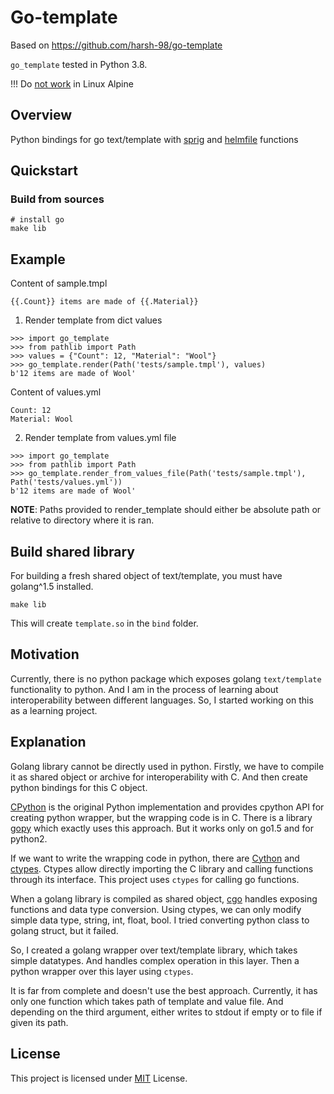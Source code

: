 # Go-template
Based on https://github.com/harsh-98/go-template

`go_template` tested in Python 3.8.

!!! Do [not work](https://github.com/golang/go/issues/54805) in Linux Alpine

## Overview
Python bindings for go text/template with [sprig](https://github.com/Masterminds/sprig) and [helmfile](https://github.com/helmfile/helmfile) functions


## Quickstart
### Build from sources
```
# install go
make lib
```

## Example
Content of sample.tmpl
```
{{.Count}} items are made of {{.Material}}
```

1)  Render template from dict values
```
>>> import go_template
>>> from pathlib import Path
>>> values = {"Count": 12, "Material": "Wool"}
>>> go_template.render(Path('tests/sample.tmpl'), values)
b'12 items are made of Wool'
```

Content of values.yml
```
Count: 12
Material: Wool
```

2) Render template from values.yml file
```
>>> import go_template
>>> from pathlib import Path
>>> go_template.render_from_values_file(Path('tests/sample.tmpl'), Path('tests/values.yml'))
b'12 items are made of Wool'
```

__NOTE__: Paths provided to render_template should either be absolute path or relative to directory where it is ran.


## Build shared library
For building a fresh shared object of text/template, you must have golang^1.5 installed.
```
make lib
```
This will create `template.so` in the `bind` folder.


## Motivation
Currently, there is no python package which exposes golang `text/template` functionality to python. And I am in the process of learning about interoperability between different languages. So, I started working on this as a learning project.

## Explanation
Golang library cannot be directly used in python. Firstly, we have to compile it as shared object or archive for interoperability with C. And then create python bindings for this C object.

[CPython](https://github.com/python/cpython) is the original Python implementation and provides cpython API for creating python wrapper, but the wrapping code is in C. There is a library [gopy](https://github.com/go-python/gopy) which exactly uses this approach. But it works only on go1.5 and for python2.

If we want to write the wrapping code in python, there are [Cython](https://cython.org/) and [ctypes](https://docs.python.org/3/library/ctypes.html). Ctypes allow directly importing the C library and calling functions through its interface. This project uses `ctypes` for calling go functions.

When a golang library is compiled as shared object, [cgo](https://golang.org/cmd/cgo/) handles exposing functions and data type conversion. Using ctypes, we can only modify simple data type, string, int, float, bool. I tried converting python class to golang struct, but it failed.

So, I created a golang wrapper over text/template library, which takes simple datatypes. And handles complex operation in this layer. Then a python wrapper over this layer using `ctypes`.

It is far from complete and doesn't use the best approach. Currently, it has only one function which takes path of template and value file. And depending on the third argument, either writes to stdout if empty  or to file if given its path.

## License
This project is licensed under [MIT](https://github.com/myback/go-template/blob/master/LICENSE) License.
